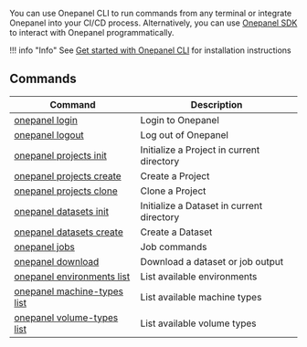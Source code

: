 You can use Onepanel CLI to run commands from any terminal or integrate Onepanel into your CI/CD process. Alternatively, you can use [Onepanel SDK](/sdk/) to interact with Onepanel programmatically.

!!! info "Info"
    See [Get started with Onepanel CLI](/start/cli/) for installation instructions

## Commands

Command                                             | Description
----------------------------------------------------|----------------------------------
[onepanel login](login/)                            | Login to Onepanel
[onepanel logout](logout/)                          | Log out of Onepanel
[onepanel projects init](projects-init)             | Initialize a Project in current directory
[onepanel projects create](projects-create)         | Create a Project
[onepanel projects clone](projects-clone)           | Clone a Project
[onepanel datasets init](datasets-init)             | Initialize a Dataset in current directory
[onepanel datasets create](datasets-create)         | Create a Dataset 
[onepanel jobs](jobs/)                              | Job commands
[onepanel download](download/)                      | Download a dataset or job output
[onepanel environments list](environments-list/)    | List available environments
[onepanel machine-types list](machine-types-list/)  | List available machine types
[onepanel volume-types list ](volume-types-list/)   | List available volume types